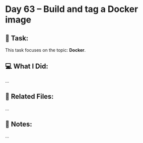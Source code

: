 # Day 63 – Build and tag a Docker image

## 🔧 Task:
This task focuses on the topic: **Docker**.

## 💻 What I Did:
...

## 🔗 Related Files:
...

## 📝 Notes:
...
